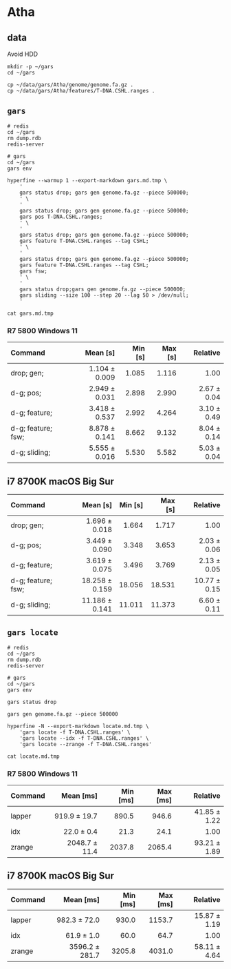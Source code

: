 # Atha

## data

Avoid HDD

```shell
mkdir -p ~/gars
cd ~/gars

cp ~/data/gars/Atha/genome/genome.fa.gz .
cp ~/data/gars/Atha/features/T-DNA.CSHL.ranges .

```

## `gars`

```shell
# redis
cd ~/gars
rm dump.rdb
redis-server

# gars
cd ~/gars
gars env

hyperfine --warmup 1 --export-markdown gars.md.tmp \
    '
    gars status drop; gars gen genome.fa.gz --piece 500000;
    ' \
    '
    gars status drop; gars gen genome.fa.gz --piece 500000;
    gars pos T-DNA.CSHL.ranges;
    ' \
    '
    gars status drop; gars gen genome.fa.gz --piece 500000;
    gars feature T-DNA.CSHL.ranges --tag CSHL;
    ' \
    '
    gars status drop; gars gen genome.fa.gz --piece 500000;
    gars feature T-DNA.CSHL.ranges --tag CSHL;
    gars fsw;
    ' \
    '
    gars status drop;gars gen genome.fa.gz --piece 500000;
    gars sliding --size 100 --step 20 --lag 50 > /dev/null;
    '

cat gars.md.tmp

```

### R7 5800 Windows 11

| Command            |      Mean [s] | Min [s] | Max [s] |    Relative |
|:-------------------|--------------:|--------:|--------:|------------:|
| drop; gen;         | 1.104 ± 0.009 |   1.085 |   1.116 |        1.00 |
| d-g; pos;          | 2.949 ± 0.031 |   2.898 |   2.990 | 2.67 ± 0.04 |
| d-g; feature;      | 3.418 ± 0.537 |   2.992 |   4.264 | 3.10 ± 0.49 |
| d-g; feature; fsw; | 8.878 ± 0.141 |   8.662 |   9.132 | 8.04 ± 0.14 |
| d-g; sliding;      | 5.555 ± 0.016 |   5.530 |   5.582 | 5.03 ± 0.04 |

## i7 8700K macOS Big Sur

| Command            |       Mean [s] | Min [s] | Max [s] |     Relative |
|:-------------------|---------------:|--------:|--------:|-------------:|
| drop; gen;         |  1.696 ± 0.018 |   1.664 |   1.717 |         1.00 |
| d-g; pos;          |  3.449 ± 0.090 |   3.348 |   3.653 |  2.03 ± 0.06 |
| d-g; feature;      |  3.619 ± 0.075 |   3.496 |   3.769 |  2.13 ± 0.05 |
| d-g; feature; fsw; | 18.258 ± 0.159 |  18.056 |  18.531 | 10.77 ± 0.15 |
| d-g; sliding;      | 11.186 ± 0.141 |  11.011 |  11.373 |  6.60 ± 0.11 |


## `gars locate`

```shell
# redis
cd ~/gars
rm dump.rdb
redis-server

# gars
cd ~/gars
gars env

gars status drop

gars gen genome.fa.gz --piece 500000

hyperfine -N --export-markdown locate.md.tmp \
    'gars locate -f T-DNA.CSHL.ranges' \
    'gars locate --idx -f T-DNA.CSHL.ranges' \
    'gars locate --zrange -f T-DNA.CSHL.ranges'

cat locate.md.tmp

```

### R7 5800 Windows 11

| Command |     Mean [ms] | Min [ms] | Max [ms] |     Relative |
|:--------|--------------:|---------:|---------:|-------------:|
| lapper  |  919.9 ± 19.7 |    890.5 |    946.6 | 41.85 ± 1.22 |
| idx     |    22.0 ± 0.4 |     21.3 |     24.1 |         1.00 |
| zrange  | 2048.7 ± 11.4 |   2037.8 |   2065.4 | 93.21 ± 1.89 |

## i7 8700K macOS Big Sur

| Command |      Mean [ms] | Min [ms] | Max [ms] |     Relative |
|:--------|---------------:|---------:|---------:|-------------:|
| lapper  |   982.3 ± 72.0 |    930.0 |   1153.7 | 15.87 ± 1.19 |
| idx     |     61.9 ± 1.0 |     60.0 |     64.7 |         1.00 |
| zrange  | 3596.2 ± 281.7 |   3205.8 |   4031.0 | 58.11 ± 4.64 |
